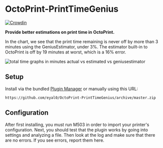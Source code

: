 # OctoPrint-PrintTimeGenius

[![Crowdin](https://d322cqt584bo4o.cloudfront.net/octoprint-printtimegenius/localized.svg)](https://crowdin.com/project/octoprint-printtimegenius)

**Provide better estimations on print time in OctoPrint.**

In the chart, we see that the print time remaining is never off by more than 3 minutes using the GeniusEstimator, under 3%. The estimator built-in to OctoPrint is off by 19 minutes at worst, which is a 16% error.

![total time graphs in minutes actual vs estimated vs geniusestimator](https://user-images.githubusercontent.com/109809/42283452-28fba0d8-7fb2-11e8-9fde-7e09c844582e.png)

## Setup

Install via the bundled [Plugin Manager](https://github.com/foosel/OctoPrint/wiki/Plugin:-Plugin-Manager)
or manually using this URL:

    https://github.com/eyal0/OctoPrint-PrintTimeGenius/archive/master.zip

## Configuration

After first installing, you must run M503 in order to import your printer's configuration. Next, you should test that the plugin works by going into settings and analyzing a file.  Then look at the log and make sure that there are no errors.  If you see errors, report them here.
